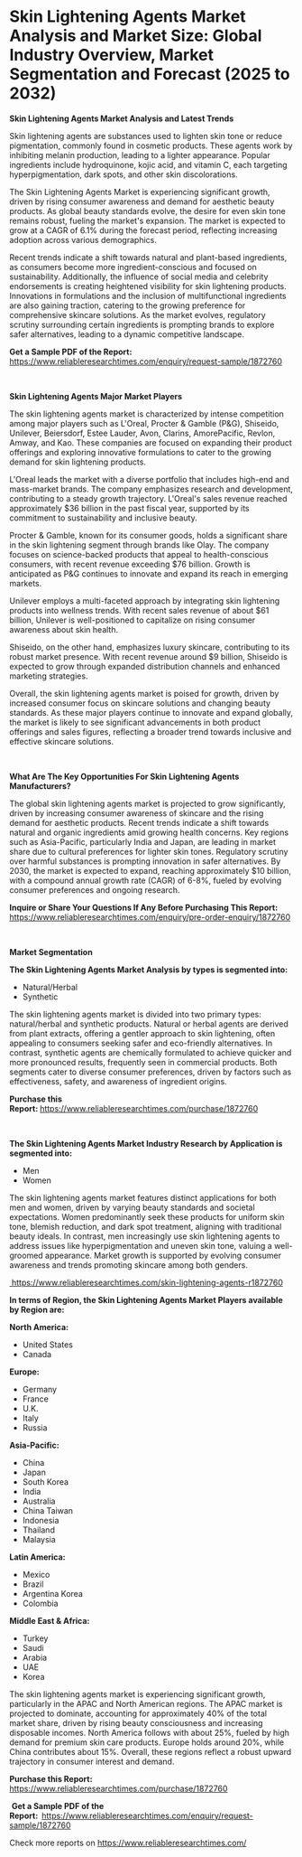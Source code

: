 <p><h1>Skin Lightening Agents Market Analysis and Market Size: Global Industry Overview, Market Segmentation and Forecast (2025 to 2032)</h1></p><p><strong>Skin Lightening Agents Market Analysis and Latest Trends</strong></p>
<p><p>Skin lightening agents are substances used to lighten skin tone or reduce pigmentation, commonly found in cosmetic products. These agents work by inhibiting melanin production, leading to a lighter appearance. Popular ingredients include hydroquinone, kojic acid, and vitamin C, each targeting hyperpigmentation, dark spots, and other skin discolorations.</p><p>The Skin Lightening Agents Market is experiencing significant growth, driven by rising consumer awareness and demand for aesthetic beauty products. As global beauty standards evolve, the desire for even skin tone remains robust, fueling the market's expansion. The market is expected to grow at a CAGR of 6.1% during the forecast period, reflecting increasing adoption across various demographics.</p><p>Recent trends indicate a shift towards natural and plant-based ingredients, as consumers become more ingredient-conscious and focused on sustainability. Additionally, the influence of social media and celebrity endorsements is creating heightened visibility for skin lightening products. Innovations in formulations and the inclusion of multifunctional ingredients are also gaining traction, catering to the growing preference for comprehensive skincare solutions. As the market evolves, regulatory scrutiny surrounding certain ingredients is prompting brands to explore safer alternatives, leading to a dynamic competitive landscape.</p></p>
<p><strong>Get a Sample PDF of the Report:&nbsp;</strong> <a href="https://www.reliableresearchtimes.com/enquiry/request-sample/1872760?utm_campaign=3363&utm_medium=2&utm_source=Github&utm_content=ia&utm_term=04042025&utm_id=skin-lightening-agents">https://www.reliableresearchtimes.com/enquiry/request-sample/1872760</a></p>
<p>&nbsp;</p>
<p><strong>Skin Lightening Agents Major Market Players</strong></p>
<p><p>The skin lightening agents market is characterized by intense competition among major players such as L'Oreal, Procter & Gamble (P&G), Shiseido, Unilever, Beiersdorf, Estee Lauder, Avon, Clarins, AmorePacific, Revlon, Amway, and Kao. These companies are focused on expanding their product offerings and exploring innovative formulations to cater to the growing demand for skin lightening products.</p><p>L'Oreal leads the market with a diverse portfolio that includes high-end and mass-market brands. The company emphasizes research and development, contributing to a steady growth trajectory. L'Oreal's sales revenue reached approximately $36 billion in the past fiscal year, supported by its commitment to sustainability and inclusive beauty.</p><p>Procter & Gamble, known for its consumer goods, holds a significant share in the skin lightening segment through brands like Olay. The company focuses on science-backed products that appeal to health-conscious consumers, with recent revenue exceeding $76 billion. Growth is anticipated as P&G continues to innovate and expand its reach in emerging markets.</p><p>Unilever employs a multi-faceted approach by integrating skin lightening products into wellness trends. With recent sales revenue of about $61 billion, Unilever is well-positioned to capitalize on rising consumer awareness about skin health.</p><p>Shiseido, on the other hand, emphasizes luxury skincare, contributing to its robust market presence. With recent revenue around $9 billion, Shiseido is expected to grow through expanded distribution channels and enhanced marketing strategies.</p><p>Overall, the skin lightening agents market is poised for growth, driven by increased consumer focus on skincare solutions and changing beauty standards. As these major players continue to innovate and expand globally, the market is likely to see significant advancements in both product offerings and sales figures, reflecting a broader trend towards inclusive and effective skincare solutions.</p></p>
<p>&nbsp;</p>
<p><strong>What Are The Key Opportunities For Skin Lightening Agents Manufacturers?</strong></p>
<p><p>The global skin lightening agents market is projected to grow significantly, driven by increasing consumer awareness of skincare and the rising demand for aesthetic products. Recent trends indicate a shift towards natural and organic ingredients amid growing health concerns. Key regions such as Asia-Pacific, particularly India and Japan, are leading in market share due to cultural preferences for lighter skin tones. Regulatory scrutiny over harmful substances is prompting innovation in safer alternatives. By 2030, the market is expected to expand, reaching approximately $10 billion, with a compound annual growth rate (CAGR) of 6-8%, fueled by evolving consumer preferences and ongoing research.</p></p>
<p><strong>Inquire or Share Your Questions If Any Before Purchasing This Report:</strong> <a href="https://www.reliableresearchtimes.com/enquiry/pre-order-enquiry/1872760?utm_campaign=3363&utm_medium=2&utm_source=Github&utm_content=ia&utm_term=04042025&utm_id=skin-lightening-agents">https://www.reliableresearchtimes.com/enquiry/pre-order-enquiry/1872760</a></p>
<p>&nbsp;</p>
<p><strong>Market Segmentation</strong></p>
<p><strong>The Skin Lightening Agents Market Analysis by types is segmented into:</strong></p>
<p><ul><li>Natural/Herbal</li><li>Synthetic</li></ul></p>
<p><p>The skin lightening agents market is divided into two primary types: natural/herbal and synthetic products. Natural or herbal agents are derived from plant extracts, offering a gentler approach to skin lightening, often appealing to consumers seeking safer and eco-friendly alternatives. In contrast, synthetic agents are chemically formulated to achieve quicker and more pronounced results, frequently seen in commercial products. Both segments cater to diverse consumer preferences, driven by factors such as effectiveness, safety, and awareness of ingredient origins.</p></p>
<p><strong>Purchase this Report:&nbsp;</strong><a href="https://www.reliableresearchtimes.com/purchase/1872760?utm_campaign=3363&utm_medium=2&utm_source=Github&utm_content=ia&utm_term=04042025&utm_id=skin-lightening-agents">https://www.reliableresearchtimes.com/purchase/1872760</a></p>
<p>&nbsp;</p>
<p><strong>The Skin Lightening Agents Market Industry Research by Application is segmented into:</strong></p>
<p><ul><li>Men</li><li>Women</li></ul></p>
<p><p>The skin lightening agents market features distinct applications for both men and women, driven by varying beauty standards and societal expectations. Women predominantly seek these products for uniform skin tone, blemish reduction, and dark spot treatment, aligning with traditional beauty ideals. In contrast, men increasingly use skin lightening agents to address issues like hyperpigmentation and uneven skin tone, valuing a well-groomed appearance. Market growth is supported by evolving consumer awareness and trends promoting skincare among both genders.</p></p>
<p><a href="https://www.reliableresearchtimes.com/skin-lightening-agents-r1872760?utm_campaign=3363&utm_medium=2&utm_source=Github&utm_content=ia&utm_term=04042025&utm_id=skin-lightening-agents">&nbsp;https://www.reliableresearchtimes.com/skin-lightening-agents-r1872760</a></p>
<p><strong>In terms of Region, the Skin Lightening Agents Market Players available by Region are:</strong></p>
<p>
    <p> <strong> North America: </strong>
        <ul>
            <li>United States</li>
            <li>Canada</li>
        </ul>
        </p> 
    <p> <strong> Europe: </strong>
        <ul>
            <li>Germany</li>
            <li>France</li>
            <li>U.K.</li>
            <li>Italy</li>
            <li>Russia</li>
        </ul>
        </p> 
    <p> <strong> Asia-Pacific: </strong>
        <ul>
            <li>China</li>
            <li>Japan</li>
            <li>South Korea</li>
            <li>India</li>
            <li>Australia</li>
            <li>China Taiwan</li>
            <li>Indonesia</li>
            <li>Thailand</li>
            <li>Malaysia</li>
        </ul>
        </p> 
    <p> <strong> Latin America: </strong>
        <ul>
            <li>Mexico</li>
            <li>Brazil</li>
            <li>Argentina Korea</li>
            <li>Colombia</li>
        </ul>
        </p> 
    <p> <strong> Middle East & Africa: </strong>
        <ul>
            <li>Turkey</li>
            <li>Saudi</li>
            <li>Arabia</li>
            <li>UAE</li>
            <li>Korea</li>
        </ul>
    </p>
    </p>
<p><p>The skin lightening agents market is experiencing significant growth, particularly in the APAC and North American regions. The APAC market is projected to dominate, accounting for approximately 40% of the total market share, driven by rising beauty consciousness and increasing disposable incomes. North America follows with about 25%, fueled by high demand for premium skin care products. Europe holds around 20%, while China contributes about 15%. Overall, these regions reflect a robust upward trajectory in consumer interest and demand.</p></p>
<p><strong>Purchase this Report: </strong><a href="https://www.reliableresearchtimes.com/purchase/1872760?utm_campaign=3363&utm_medium=2&utm_source=Github&utm_content=ia&utm_term=04042025&utm_id=skin-lightening-agents">https://www.reliableresearchtimes.com/purchase/1872760</a></p>
<p>&nbsp;<strong>Get a Sample PDF of the Report:&nbsp;&nbsp;</strong><a href="https://www.reliableresearchtimes.com/enquiry/request-sample/1872760?utm_campaign=3363&utm_medium=2&utm_source=Github&utm_content=ia&utm_term=04042025&utm_id=skin-lightening-agents">https://www.reliableresearchtimes.com/enquiry/request-sample/1872760</a></p>
<p><strong></strong></p>
<p>Check more reports on <a href="https://www.reliableresearchtimes.com/?utm_campaign=3363&utm_medium=2&utm_source=Github&utm_content=ia&utm_term=04042025&utm_id=skin-lightening-agents">https://www.reliableresearchtimes.com/</a></p>